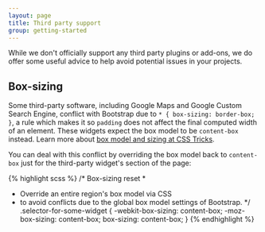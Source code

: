 ```yaml
---
layout: page
title: Third party support
group: getting-started
---
```


While we don't officially support any third party plugins or add-ons, we do offer some useful advice to help avoid potential issues in your projects.

## Box-sizing

Some third-party software, including Google Maps and Google Custom Search Engine, conflict with Bootstrap due to `* { box-sizing: border-box; }`, a rule which makes it so `padding` does not affect the final computed width of an element. These widgets expect the box model to be `content-box` instead. Learn more about [box model and sizing at CSS Tricks](https://css-tricks.com/box-sizing/).

You can deal with this conflict by overriding the box model back to `content-box` just for the third-party widget's section of the page:

{% highlight scss %}
/* Box-sizing reset
 *
 * Override an entire region's box model via CSS
 * to avoid conflicts due to the global box model settings of Bootstrap.
 */
.selector-for-some-widget {
  -webkit-box-sizing: content-box;
     -moz-box-sizing: content-box;
          box-sizing: content-box;
}
{% endhighlight %}

